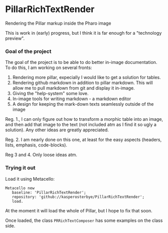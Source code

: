 # PillarRichTextRender
Rendering the Pillar markup inside the Pharo image

This is work in (early) progress, but I think it is far enough for a "technology preview".

### Goal of the project
The goal of the project is to be able to do better in-image documentation. To do this, I am working on several fronts:

1. Rendering more pillar, expecially I would like to get a solution for tables.
2. Rendering github markdown in addition to pillar markdown. This will allow me to pull markdown from git and display it in-image.
3. Giving the "help-system" some love.
4. In-image tools for writing markdown - a markdown editor
4. A design for keeping the mark-down texts seamlessly outside of the image

Reg. 1., I can only figure out how to transform a morphic table into an image, and then add that image to the text (not included atm as I find it so ugly a solution). Any other ideas are greatly appreciated.

Reg. 2. I am nearly done on this one, at least for the easy aspects (headers, lists, emphasis, code-blocks).

Reg 3 and 4. Only loose ideas atm.

### Trying it out

Load it using Metacello:

```Smalltalk
Metacello new
   baseline: 'PillarRichTextRender';
   repository: 'github://kasperosterbye/PillarRichTextRender';
   load.
```

At the moment it will load the whole of Pillar, but I hope to fix that soon.

Once loaded, the class `PRRichTextComposer` has some examples on the class side.


